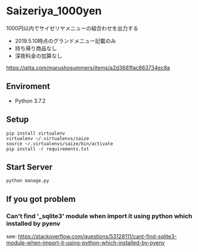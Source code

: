 # Saizeriya_1000yen
1000円以内でサイゼリヤメニューの組合わせを出力する

* 2019.5.10時点のグランドメニュー記載のみ
* 持ち帰り商品なし
* 深夜料金の加算なし

https://qiita.com/marushosummers/items/a2d3681fac863734ec8a

## Enviroment
- Python 3.7.2

## Setup
```
pip install virtualenv
virtualenv ~/.virtualenvs/saize
source ~/.virtualenvs/saize/bin/activate
pip install -r requirements.txt
```

## Start Server
```
python manage.py
```

## If you got problem
### Can't find '_sqlite3' module when import it using python which installed by pyenv
see: https://stackoverflow.com/questions/53128111/cant-find-sqlite3-module-when-import-it-using-python-which-installed-by-pyenv
